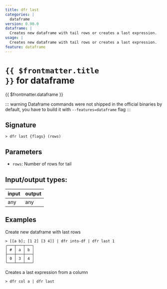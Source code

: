 ```yaml
---
title: dfr last
categories: |
  dataframe
version: 0.90.0
dataframe: |
  Creates new dataframe with tail rows or creates a last expression.
usage: |
  Creates new dataframe with tail rows or creates a last expression.
feature: dataframe
---
```


<!-- This file is automatically generated. Please edit the command in https://github.com/nushell/nushell instead. -->

# <code>{{ $frontmatter.title }}</code> for dataframe

<div class='command-title'>{{ $frontmatter.dataframe }}</div>

::: warning
Dataframe commands were not shipped in the official binaries by default, you have to build it with `--features=dataframe` flag
:::

## Signature

`> dfr last {flags} (rows)`

## Parameters

- `rows`: Number of rows for tail

## Input/output types:

| input | output |
| ----- | ------ |
| any   | any    |

## Examples

Create new dataframe with last rows

```nushell
> [[a b]; [1 2] [3 4]] | dfr into-df | dfr last 1
╭───┬───┬───╮
│ # │ a │ b │
├───┼───┼───┤
│ 0 │ 3 │ 4 │
╰───┴───┴───╯

```

Creates a last expression from a column

```nushell
> dfr col a | dfr last

```
